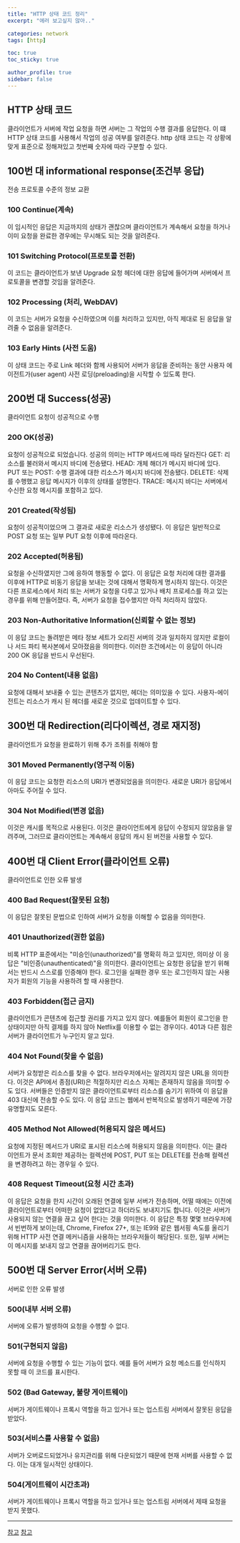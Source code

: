 ```yaml
---
title: "HTTP 상태 코드 정리"
excerpt: "에러 보고싶지 않아.."

categories: network
tags: [http]

toc: true
toc_sticky: true

author_profile: true
sidebar: false
---
```


## HTTP 상태 코드

클라이언트가 서버에 작업 요청을 하면 서버는 그 작업의 수행 결과를 응답한다. 이 떄 HTTP 상태 코드를 사용해서 작업의 성공 여부를 알려준다.
http 상태 코드는 각 상황에 맞게 표준으로 정해져있고 첫번째 숫자에 따라 구분할 수 있다.

## 100번 대 informational response(조건부 응답)

전송 프로토콜 수준의 정보 교환

### 100 Continue(계속)

이 임시적인 응답은 지금까지의 상태가 괜찮으며 클라이언트가 계속해서 요청을 하거나 이미 요청을 완료한 경우에는 무시해도 되는 것을 알려준다.

### 101 Switching Protocol(프로토콜 전환)

이 코드는 클라이언트가 보낸 Upgrade 요청 헤더에 대한 응답에 들어가며 서버에서 프로토콜을 변경할 것임을 알려준다.

### 102 Processing (처리, WebDAV)

이 코드는 서버가 요청을 수신하였으며 이를 처리하고 있지만, 아직 제대로 된 응답을 알려줄 수 없음을 알려준다.

### 103 Early Hints (사전 도움)

이 상태 코드는 주로 Link 헤더와 함께 사용되어 서버가 응답을 준비하는 동안 사용자 에이전트가(user agent) 사전 로딩(preloading)을 시작할 수 있도록 한다.

## 200번 대 Success(성공)

클라이언트 요청이 성공적으로 수행

### 200 OK(성공)

요청이 성공적으로 되었습니다. 성공의 의미는 HTTP 메서드에 따라 달라진다
GET: 리소스를 불러와서 메시지 바디에 전송됐다.
HEAD: 개체 해더가 메시지 바디에 있다.
PUT 또는 POST: 수행 결과에 대한 리소스가 메시지 바디에 전송됐다.
DELETE: 삭제를 수행했고 응답 메시지가 이후의 상태를 설명한다.
TRACE: 메시지 바디는 서버에서 수신한 요청 메시지를 포함하고 있다.

### 201 Created(작성됨)

요청이 성공적이었으며 그 결과로 새로운 리소스가 생성됐다. 이 응답은 일반적으로 POST 요청 또는 일부 PUT 요청 이후에 따라온다.

### 202 Accepted(허용됨)

요청을 수신하였지만 그에 응하여 행동할 수 없다. 이 응답은 요청 처리에 대한 결과를 이후에 HTTP로 비동기 응답을 보내는 것에 대해서 명확하게 명시하지 않는다. 이것은 다른 프로세스에서 처리 또는 서버가 요청을 다루고 있거나 배치 프로세스를 하고 있는 경우를 위해 만들어졌다.
즉, 서버가 요청을 접수했지만 아직 처리하지 않았다.

### 203 Non-Authoritative Information(신뢰할 수 없는 정보)

이 응답 코드는 돌려받은 메타 정보 세트가 오리진 서버의 것과 일치하지 않지만 로컬이나 서드 파티 복사본에서 모아졌음을 의미한다. 이러한 조건에서는 이 응답이 아니라 200 OK 응답을 반드시 우선된다.

### 204 No Content(내용 없음)

요청에 대해서 보내줄 수 있는 콘텐츠가 없지만, 헤더는 의미있을 수 있다. 사용자-에이전트는 리소스가 캐시 된 헤더를 새로운 것으로 업데이트할 수 있다.

## 300번 대 Redirection(리다이렉션, 경로 재지정)

클라이언트가 요청을 완료하기 위해 추가 조취를 취해야 함

### 301 Moved Permanently(영구적 이동)

이 응답 코드는 요청한 리소스의 URI가 변경되었음을 의미한다. 새로운 URI가 응답에서 아마도 주어질 수 있다.

### 304 Not Modified(변경 없음)

이것은 캐시를 목적으로 사용된다. 이것은 클라이언트에게 응답이 수정되지 않았음을 알려주며, 그러므로 클라이언트는 계속해서 응답의 캐시 된 버전을 사용할 수 있다.

## 400번 대 Client Error(클라이언트 오류)

클라이언트로 인한 오류 발생

### 400 Bad Request(잘못된 요청)

이 응답은 잘못된 문법으로 인하여 서버가 요청을 이해할 수 없음을 의미한다.

### 401 Unauthorized(권한 없음)

비록 HTTP 표준에서는 "미승인(unauthorized)"를 명확히 하고 있지만, 의미상 이 응답은 "비인증(unauthenticated)"을 의미한다. 클라이언트는 요청한 응답을 받기 위해서는 반드시 스스로를 인증해야 한다. 로그인을 실패한 경우 또는 로그인하지 않는 사용자가 회원의 기능을 사용하려 할 때 사용한다.

### 403 Forbidden(접근 금지)

클라이언트가 콘텐츠에 접근할 권리를 가지고 있지 않다. 예를들어 회원이 로그인을 한 상태이지만 아직 결제를 하지 않아 Netflix를 이용할 수 없는 경우이다. 401과 다른 점은 서버가 클라이언트가 누구인지 알고 있다.

### 404 Not Found(찾을 수 없음)

서버가 요청받은 리소스를 찾을 수 없다. 브라우저에서는 알려지지 않은 URL을 의미한다. 이것은 API에서 종점(URI)은 적절하지만 리소스 자체는 존재하지 않음을 의미할 수도 있다. 서버들은 인증받지 않은 클라이언트로부터 리소스를 숨기기 위하여 이 응답을 403 대신에 전송할 수도 있다. 이 응답 코드는 웹에서 반복적으로 발생하기 때문에 가장 유명할지도 모른다.

### 405 Method Not Allowed(허용되지 않은 메서드)

요청에 지정된 메서드가 URI로 표시된 리소스에 허용되지 않음을 의미한다.
이는 클라이언트가 문서 조회만 제공하는 컬렉션에 POST, PUT 또는 DELETE를 전송해 컬렉션을 변경하려고 하는 경우일 수 있다.

### 408 Request Timeout(요청 시간 초과)

이 응답은 요청을 한지 시간이 오래된 연결에 일부 서버가 전송하며, 어떨 때에는 이전에 클라이언트로부터 어떠한 요청이 없었다고 하더라도 보내지기도 합니다. 이것은 서버가 사용되지 않는 연결을 끊고 싶어 한다는 것을 의미한다. 이 응답은 특정 몇몇 브라우저에서 빈번하게 보이는데, Chrome, Firefox 27+, 또는 IE9와 같은 웹서핑 속도를 올리기 위해 HTTP 사전 연결 메커니즘을 사용하는 브라우저들이 해당된다. 또한, 일부 서버는 이 메시지를 보내지 않고 연결을 끊어버리기도 한다.

## 500번 대 Server Error(서버 오류)

서버로 인한 오류 발생

### 500(내부 서버 오류)

서버에 오류가 발생하여 요청을 수행할 수 없다.

### 501(구현되지 않음)

서버에 요청을 수행할 수 있는 기능이 없다. 예를 들어 서버가 요청 메소드를 인식하지 못할 때 이 코드를 표시한다.

### 502 (Bad Gateway, 불량 게이트웨이)

서버가 게이트웨이나 프록시 역할을 하고 있거나 또는 업스트림 서버에서 잘못된 응답을 받았다.

### 503(서비스를 사용할 수 없음)

서버가 오버로드되었거나 유지관리를 위해 다운되었기 때문에 현재 서버를 사용할 수 없다. 이는 대개 일시적인 상태이다.

### 504(게이트웨이 시간초과)

서버가 게이트웨이나 프록시 역할을 하고 있거나 또는 업스트림 서버에서 제때 요청을 받지 못했다.

---

[참고](https://developer.mozilla.org/ko/docs/Web/HTTP/Status)
[참고](https://ko.wikipedia.org/wiki/HTTP_%EC%83%81%ED%83%9C_%EC%BD%94%EB%93%9C)
